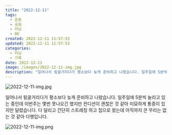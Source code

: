 ```yaml
---
title: "2022-12-11"
tags:
  - 운동
  - 공원
  - 러닝
  - 8K
created: 2022-12-11 11:57:53
updated: 2022-12-11 11:57:53
categories:
  - 러닝
  - 기록
date: 2022-12-11
image: /images/2022-12-11-img.jpg
description: "일어나서 뒹굴거리다가 평소보다 늦게 준비하고 나왔습니다. 일주일에 5분씩 늘리고 있는 중인데 이번주는 몇번 못나오긴 했지만 컨디션이 괜찮은 것 같아 미묘하게 통증이 있지만 달렸습니다. 다 달리고 간단히 스트레칭 하고 집으로 왔는데 아직까지 큰 무리는 없는 것 같아 다행입니다."
---
```


![2022-12-11-img.jpg](/images/2022-12-11-img.jpg)
 
 

일어나서 뒹굴거리다가 평소보다 늦게 준비하고 나왔습니다.
일주일에 5분씩 늘리고 있는 중인데 이번주는 몇번 못나오긴 했지만 컨디션이 괜찮은 것 같아 미묘하게 통증이 있지만 달렸습니다. 다 달리고 간단히 스트레칭 하고 집으로 왔는데 아직까지 큰 무리는 없는 것 같아 다행입니다.

 
 ![2022-12-11-img.png](/images/2022-12-11-img.png)
